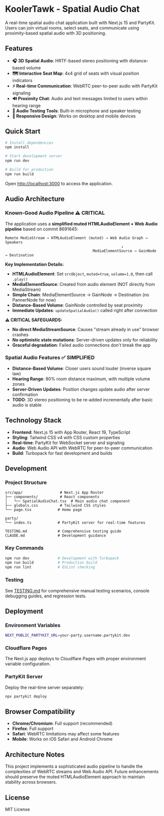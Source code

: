 # KoolerTawk - Spatial Audio Chat

A real-time spatial audio chat application built with Next.js 15 and PartyKit. Users can join virtual rooms, select seats, and communicate using proximity-based spatial audio with 3D positioning.

## Features

- **🎧 3D Spatial Audio**: HRTF-based stereo positioning with distance-based volume
- **🗺️ Interactive Seat Map**: 4x4 grid of seats with visual position indicators
- **⚡ Real-time Communication**: WebRTC peer-to-peer audio with PartyKit signaling
- **🔊 Proximity Chat**: Audio and text messages limited to users within hearing range
- **🎤 Audio Testing Tools**: Built-in microphone and speaker testing
- **📱 Responsive Design**: Works on desktop and mobile devices

## Quick Start

```bash
# Install dependencies
npm install

# Start development server
npm run dev

# Build for production
npm run build
```

Open [http://localhost:3000](http://localhost:3000) to access the application.

## Audio Architecture

### Known-Good Audio Pipeline ⚠️ CRITICAL
The application uses a **simplified muted HTMLAudioElement + Web Audio pipeline** based on commit 8691645:

```
Remote MediaStream → HTMLAudioElement (muted) → Web Audio Graph → Speakers
                                                     ↓
                                        MediaElementSource → GainNode → Destination
```

**Key Implementation Details:**
- **HTMLAudioElement**: Set `srcObject`, `muted=true`, `volume=1.0`, then call `.play()`
- **MediaElementSource**: Created from audio element (NOT directly from MediaStream)
- **Simple Chain**: MediaElementSource → GainNode → Destination (no PannerNode for now)
- **Distance-Based Volume**: GainNode controlled by seat proximity
- **Immediate Updates**: `updateSpatialAudio()` called right after connection

**⚠️ CRITICAL SAFEGUARDS:**
- **No direct MediaStreamSource**: Causes "stream already in use" browser crashes
- **No optimistic state mutations**: Server-driven updates only for reliability
- **Graceful degradation**: Failed audio connections don't break the app

### Spatial Audio Features ✅ SIMPLIFIED
- **Distance-Based Volume**: Closer users sound louder (inverse square law)
- **Hearing Range**: 80% room distance maximum, with multiple volume zones
- **Server-Driven Updates**: Position changes update audio after server confirmation
- **TODO**: 3D stereo positioning to be re-added incrementally after basic audio is stable

## Technology Stack

- **Frontend**: Next.js 15 with App Router, React 19, TypeScript
- **Styling**: Tailwind CSS v4 with CSS custom properties
- **Real-time**: PartyKit for WebSocket server and signaling
- **Audio**: Web Audio API with WebRTC for peer-to-peer communication
- **Build**: Turbopack for fast development and builds

## Development

### Project Structure
```
src/app/                 # Next.js App Router
├── components/          # React components
│   └── SpatialAudioChat.tsx  # Main audio chat component
├── globals.css          # Tailwind CSS styles
└── page.tsx            # Home page

party/
└── index.ts            # PartyKit server for real-time features

TESTING.md              # Comprehensive testing guide
CLAUDE.md               # Development guidance
```

### Key Commands
```bash
npm run dev             # Development with Turbopack
npm run build           # Production build
npm run lint            # ESLint checking
```

### Testing
See [TESTING.md](./TESTING.md) for comprehensive manual testing scenarios, console debugging guides, and regression tests.

## Deployment

### Environment Variables
```bash
NEXT_PUBLIC_PARTYKIT_URL=your-party.username.partykit.dev
```

### Cloudflare Pages
The Next.js app deploys to Cloudflare Pages with proper environment variable configuration.

### PartyKit Server
Deploy the real-time server separately:
```bash
npx partykit deploy
```

## Browser Compatibility

- **Chrome/Chromium**: Full support (recommended)
- **Firefox**: Full support
- **Safari**: WebRTC limitations may affect some features
- **Mobile**: Works on iOS Safari and Android Chrome

## Architecture Notes

This project implements a sophisticated audio pipeline to handle the complexities of WebRTC streams and Web Audio API. Future enhancements should preserve the muted HTMLAudioElement approach to maintain stability across browsers.

## License

MIT License
